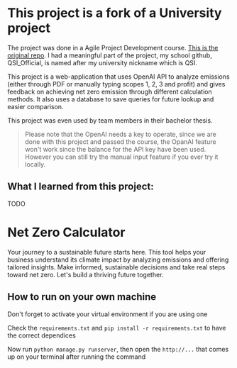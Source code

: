 # This project is a fork of a University project
The project was done in a Agile Project Development course. [This is the original repo](https://github.com/Flob19/DAT257). I had a meaningful part of the project, my school github, QSI_Official, is named after my university nickname which is QSI.

This project is a web-application that uses OpenAI API to analyze emissions (either through PDF or manually typing scopes 1, 2, 3 and profit) and gives feedback on achieving net zero emission through different calculation methods. It also uses a database to save queries for future lookup and easier comparison.

This project was even used by team members in their bachelor thesis.

> Please note that the OpenAI needs a key to operate, since we are done with this project and passed the course, the OpanAI feature won't work since the balance for the API key have been used. However you can still try the manual input feature if you ever try it locally.

## What I learned from this project:
TODO

# Net Zero Calculator
Your journey to a sustainable future starts here. This tool helps your business understand its climate impact by analyzing emissions and offering tailored insights. Make informed, sustainable decisions and take real steps toward net zero. Let's build a thriving future together.

## How to run on your own machine

Don't forget to activate your virtual environment if you are using one

Check the `requirements.txt` and `pip install -r requirements.txt` to have the correct dependices

Now run `python manage.py runserver`, then open the `http://...` that comes up on your terminal after running the command